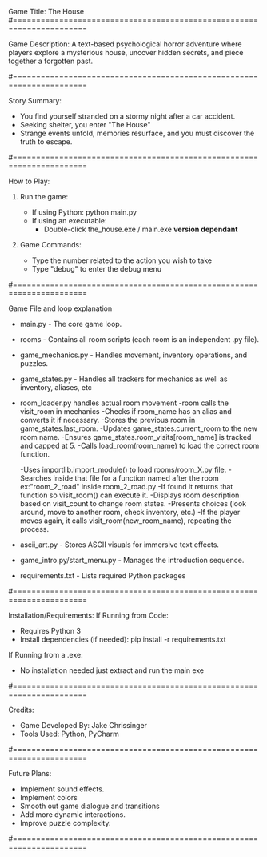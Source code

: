 
Game Title: The House
#======================================================================

Game Description:
A text-based psychological horror adventure where players explore a mysterious house, uncover hidden secrets, and piece together a forgotten past.

#======================================================================

Story Summary:
- You find yourself stranded on a stormy night after a car accident.
- Seeking shelter, you enter "The House"
- Strange events unfold, memories resurface, and you must discover the truth to escape.

#======================================================================

 How to Play:
1. Run the game:
   - If using Python:
     python main.py
   - If using an executable:
     - Double-click the_house.exe / main.exe  **version dependant**

2. Game Commands:
   - Type the number related to the action you wish to take
   - Type "debug" to enter the debug menu

#======================================================================

Game File and loop explanation
- main.py - The core game loop.
- rooms - Contains all room scripts (each room is an independent .py file).
- game_mechanics.py - Handles movement, inventory operations, and puzzles.
- game_states.py - Handles all trackers for mechanics as well as inventory, aliases, etc
- room_loader.py handles actual room movement
    -room calls the visit_room in mechanics
    -Checks if room_name has an alias and converts it if necessary.
    -Stores the previous room in game_states.last_room.
    -Updates game_states.current_room to the new room name.
    -Ensures game_states.room_visits[room_name] is tracked and capped at 5.
    -Calls load_room(room_name) to load the correct room function.

    -Uses importlib.import_module() to load  rooms/room_X.py file.
    -Searches inside that file for a function named after the room ex:"room_2_road" inside room_2_road.py
    -If found it returns that function so visit_room() can execute it.
    -Displays room description based on visit_count to change room states.
    -Presents choices (look around, move to another room, check inventory, etc.)
    -If the player moves again, it calls visit_room(new_room_name), repeating the process.
- ascii_art.py - Stores ASCII visuals for immersive text effects.
- game_intro.py/start_menu.py - Manages the introduction sequence.
- requirements.txt - Lists required Python packages


#======================================================================


Installation/Requirements:
If Running from Code:
- Requires Python 3
- Install dependencies (if needed):
  pip install -r requirements.txt

If Running from a .exe:
- No installation needed just extract and run the main exe

#======================================================================

Credits:
- Game Developed By: Jake Chrissinger
- Tools Used: Python, PyCharm

#======================================================================

Future Plans:
- Implement sound effects.
- Implement colors
- Smooth out game dialogue and transitions
- Add more dynamic interactions.
- Improve puzzle complexity.

#======================================================================
